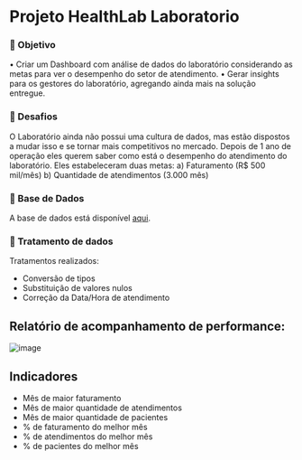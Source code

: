 # Projeto HealthLab Laboratorio

### 🎯 Objetivo

•	Criar um Dashboard com análise de dados do laboratório considerando as metas para ver o desempenho do setor de atendimento. </b>
•	Gerar insights para os gestores do laboratório, agregando ainda mais na solução entregue. </b>

### 🏁 Desafios 

O Laboratório ainda não possui uma cultura de dados, mas estão dispostos a mudar isso e se tornar mais competitivos no mercado.  </b>
Depois de 1 ano de operação eles querem saber como está o desempenho do atendimento do laboratório. Eles estabeleceram duas metas:  </b>
a)	Faturamento (R$ 500 mil/mês) </b>
b)	Quantidade de atendimentos (3.000 mês) </b>

### 🎲 Base de Dados

A base de dados está disponível [aqui](https://drive.google.com/file/d/1oeY1kgUOUv2kxchKIvLKPTds4jBvaqPG/view?pli=1). 


### 💠 Tratamento de dados

Tratamentos realizados: </b>
- Conversão de tipos
- Substituição de valores nulos
- Correção da Data/Hora de atendimento

## Relatório de acompanhamento de performance:

![image](https://github.com/PenseJoyce/Projeto-HealthLab-Laboratorio/assets/77034969/50e4e1a6-2104-4c40-aef7-41836079ee10)

## Indicadores

- Mês de maior faturamento
- Mês de maior quantidade de atendimentos
- Mês de maior quantidade de pacientes
- % de faturamento do melhor mês
- % de atendimentos do melhor mês
- % de pacientes do melhor mês

